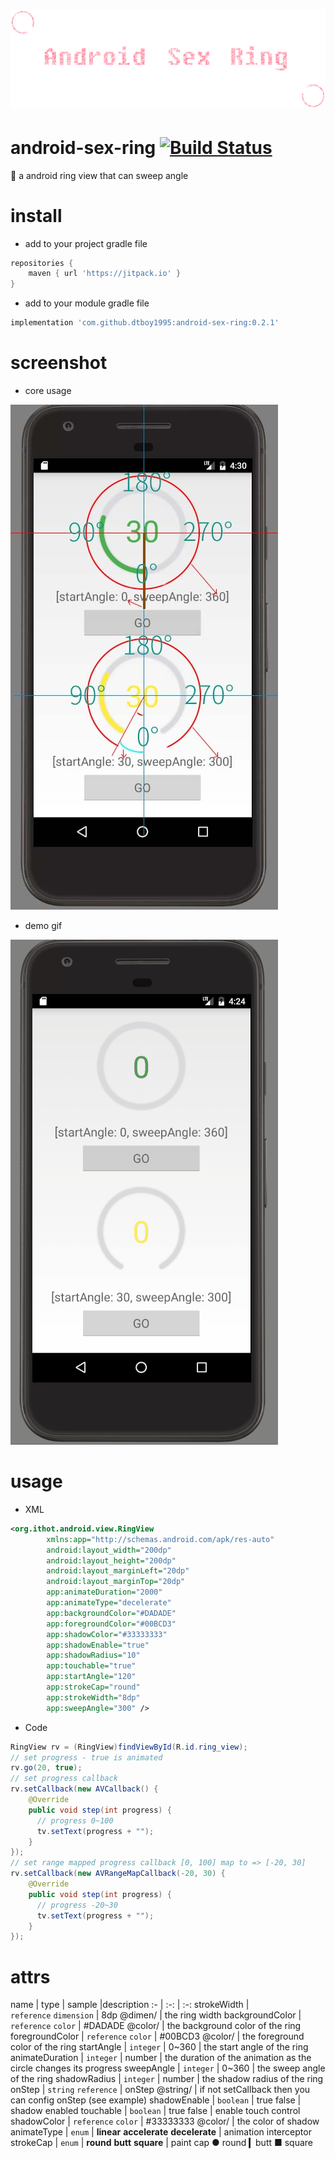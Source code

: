 # ![android-sex-ring](art/logo.png)

# android-sex-ring [![Build Status](https://travis-ci.org/dtboy1995/android-sex-ring.svg?branch=master)](https://travis-ci.org/dtboy1995/android-sex-ring)
:jack_o_lantern:  a android ring view that can sweep angle

# install
- add to your project gradle file

```gradle
repositories {
    maven { url 'https://jitpack.io' }
}
```
- add to your module gradle file

```gradle
implementation 'com.github.dtboy1995:android-sex-ring:0.2.1'
```

# screenshot

- core usage

![android-sex-ring](art/desc.jpg)

- demo gif

![android-sex-ring](art/screenshot.gif)

# usage
- XML

```xml
<org.ithot.android.view.RingView
        xmlns:app="http://schemas.android.com/apk/res-auto"
        android:layout_width="200dp"
        android:layout_height="200dp"
        android:layout_marginLeft="20dp"
        android:layout_marginTop="20dp"
        app:animateDuration="2000"
        app:animateType="decelerate"
        app:backgroundColor="#DADADE"
        app:foregroundColor="#00BCD3"
        app:shadowColor="#33333333"
        app:shadowEnable="true"
        app:shadowRadius="10"
        app:touchable="true"
        app:startAngle="120"
        app:strokeCap="round"
        app:strokeWidth="8dp"
        app:sweepAngle="300" />
```
- Code

```java
RingView rv = (RingView)findViewById(R.id.ring_view);
// set progress - true is animated
rv.go(20, true);
// set progress callback
rv.setCallback(new AVCallback() {
    @Override
    public void step(int progress) {
      // progress 0~100
      tv.setText(progress + "");
    }
});
// set range mapped progress callback [0, 100] map to => [-20, 30]
rv.setCallback(new AVRangeMapCallback(-20, 30) {
    @Override
    public void step(int progress) {
      // progress -20~30
      tv.setText(progress + "");
    }
});
```

# attrs

name | type | sample |description
:- | :-: | :-:
strokeWidth | `reference`&nbsp;`dimension` | 8dp&nbsp;@dimen/ | the ring width
backgroundColor | `reference`&nbsp;`color` | #DADADE&nbsp;@color/ | the background color of the ring
foregroundColor | `reference`&nbsp;`color` | #00BCD3&nbsp;@color/ | the foreground color of the ring
startAngle | `integer` | 0~360 | the start angle of the ring
animateDuration | `integer` | number | the duration of the animation as the circle changes its progress
sweepAngle | `integer` | 0~360 | the sweep angle of the ring
shadowRadius | `integer` | number | the shadow radius of the ring
onStep | `string`&nbsp;`reference` | onStep&nbsp;@string/ | if not setCallback then you can config onStep (see example)
shadowEnable | `boolean` | true&nbsp;false | shadow enabled
touchable | `boolean` | true&nbsp;false | enable touch control
shadowColor | `reference`&nbsp;`color` | #33333333&nbsp;@color/ | the color of shadow
animateType | `enum` | **linear**&nbsp;**accelerate**&nbsp;**decelerate** | animation interceptor
strokeCap | `enum` | **round**&nbsp;**butt**&nbsp;**square** | paint cap ● round  ▎butt ■ square
